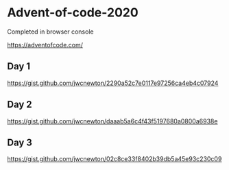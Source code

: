 # Advent-of-code-2020
Completed in browser console

https://adventofcode.com/

## Day 1
https://gist.github.com/jwcnewton/2290a52c7e0117e97256ca4eb4c07924

## Day 2
https://gist.github.com/jwcnewton/daaab5a6c4f43f5197680a0800a6938e

## Day 3
https://gist.github.com/jwcnewton/02c8ce33f8402b39db5a45e93c230c09
